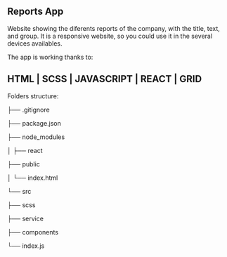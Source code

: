 ## Reports App
Website showing the diferents reports of the company, with the title, text, and group. 
It is a responsive website, so you could use it in the several devices availables.

The app is working thanks to:
## HTML | SCSS | JAVASCRIPT | REACT | GRID

Folders structure:

├── .gitignore

├── package.json

├── node_modules

│ ├── react

├── public

│ └── index.html

└── src

├── scss

├── service

├── components

└── index.js

